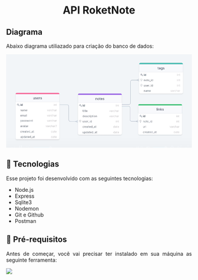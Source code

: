 <strong><h1 align="center"> API RoketNote </h1></strong>

## Diagrama

Abaixo diagrama utiliazado para criação do banco de dados:

<p align="center">
  <img alt="" src=".github/img/diagrama.png" >
</p>

## 🚀 Tecnologias

Esse projeto foi desenvolvido com as seguintes tecnologias:

- Node.js
- Express
- Sqlite3
- Nodemon
- Git e Github
- Postman

## 🚀 Pré-requisitos

<p align="justify">Antes de começar, você vai precisar ter instalado em sua máquina as seguinte ferramenta:</p>

<a href="https://skillicons.dev">
  <img src="https://skillicons.dev/icons?i=vscode,nodejs,git,postman" />
</a>


